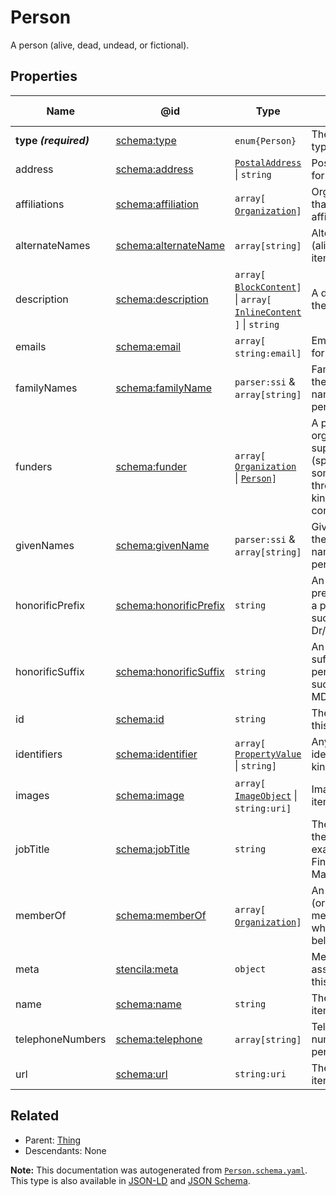 # Person

A person (alive, dead, undead, or fictional).

## Properties

| Name                  | @id                                                          | Type                                                                                                               | Description                                                                                               | Inherited from        |
| --------------------- | ------------------------------------------------------------ | ------------------------------------------------------------------------------------------------------------------ | --------------------------------------------------------------------------------------------------------- | --------------------- |
| **type _(required)_** | [schema:type](https://schema.org/type)                       | `enum{`​`Person`​`}`                                                                                               | The name of the type.                                                                                     | [Entity](./Entity.md) |
| address               | [schema:address](https://schema.org/address)                 | [`PostalAddress`](./PostalAddress.md) \| `string`                                                                  | Postal address for the person.                                                                            | [Person](./Person.md) |
| affiliations          | [schema:affiliation](https://schema.org/affiliation)         | `array[`​[`Organization`](./Organization.md)​`]`                                                                   | Organizations that the person is affiliated with.                                                         | [Person](./Person.md) |
| alternateNames        | [schema:alternateName](https://schema.org/alternateName)     | `array[`​`string`​`]`                                                                                              | Alternate names (aliases) for the item.                                                                   | [Thing](./Thing.md)   |
| description           | [schema:description](https://schema.org/description)         | `array[`​[`BlockContent`](./BlockContent.md)​`]` \| `array[`​[`InlineContent`](./InlineContent.md)​`]` \| `string` | A description of the item.                                                                                | [Thing](./Thing.md)   |
| emails                | [schema:email](https://schema.org/email)                     | `array[`​`string:email`​`]`                                                                                        | Email addresses for the person.                                                                           | [Person](./Person.md) |
| familyNames           | [schema:familyName](https://schema.org/familyName)           | `parser:ssi` & `array[`​`string`​`]`                                                                               | Family name. In the U.S., the last name of a person.                                                      | [Person](./Person.md) |
| funders               | [schema:funder](https://schema.org/funder)                   | `array[`​[`Organization`](./Organization.md) \| [`Person`](./Person.md)​`]`                                        | A person or organization that supports (sponsors) something through some kind of financial contribution.  | [Person](./Person.md) |
| givenNames            | [schema:givenName](https://schema.org/givenName)             | `parser:ssi` & `array[`​`string`​`]`                                                                               | Given name. In the U.S., the first name of a person.                                                      | [Person](./Person.md) |
| honorificPrefix       | [schema:honorificPrefix](https://schema.org/honorificPrefix) | `string`                                                                                                           | An honorific prefix preceding a person's name such as Dr/Mrs/Mr.                                          | [Person](./Person.md) |
| honorificSuffix       | [schema:honorificSuffix](https://schema.org/honorificSuffix) | `string`                                                                                                           | An honorific suffix after a person's name such as MD/PhD/MSCSW.                                           | [Person](./Person.md) |
| id                    | [schema:id](https://schema.org/id)                           | `string`                                                                                                           | The identifier for this item.                                                                             | [Entity](./Entity.md) |
| identifiers           | [schema:identifier](https://schema.org/identifier)           | `array[`​[`PropertyValue`](./PropertyValue.md) \| `string`​`]`                                                     | Any kind of identifier for any kind of Thing.                                                             | [Thing](./Thing.md)   |
| images                | [schema:image](https://schema.org/image)                     | `array[`​[`ImageObject`](./ImageObject.md) \| `string:uri`​`]`                                                     | Images of the item.                                                                                       | [Thing](./Thing.md)   |
| jobTitle              | [schema:jobTitle](https://schema.org/jobTitle)               | `string`                                                                                                           | The job title of the person (for example, Financial Manager).                                             | [Person](./Person.md) |
| memberOf              | [schema:memberOf](https://schema.org/memberOf)               | `array[`​[`Organization`](./Organization.md)​`]`                                                                   | An organization (or program membership) to which this person belongs.                                     | [Person](./Person.md) |
| meta                  | [stencila:meta](https://schema.stenci.la/meta.jsonld)        | `object`                                                                                                           | Metadata associated with this item.                                                                       | [Entity](./Entity.md) |
| name                  | [schema:name](https://schema.org/name)                       | `string`                                                                                                           | The name of the item.                                                                                     | [Thing](./Thing.md)   |
| telephoneNumbers      | [schema:telephone](https://schema.org/telephone)             | `array[`​`string`​`]`                                                                                              | Telephone numbers for the person.                                                                         | [Person](./Person.md) |
| url                   | [schema:url](https://schema.org/url)                         | `string:uri`                                                                                                       | The URL of the item.                                                                                      | [Thing](./Thing.md)   |

## Related

-   Parent: [Thing](./Thing.md)
-   Descendants: None

**Note:** This documentation was autogenerated from [`Person.schema.yaml`](https://github.com/stencila/schema/blob/master/schema/Person.schema.yaml). This type is also available in [JSON-LD](https://schema.org/Person) and [JSON Schema](https://schema.stenci.la/Person.schema.json).
